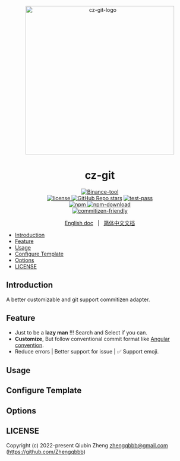 <p align="center">
    <a target="_blank" href="https://github.com/Zhengqbbb/cz-git">
        <img src="https://user-images.githubusercontent.com/40693636/154064210-964aeaa0-d9dc-4cea-9e52-2ffc3789611b.png" alt="cz-git-logo" width="400" data-width="400" data-height="400">
    </a>
</p>

<h1 align="center">cz-git</h1>

<p align="center">
    <a target="_blank" href="https://github.com/Zhengqbbb/cz-git"><img alt="Binance-tool" src="https://img.shields.io/badge/Commitizen-Adapter-red.svg?logo=git&style=flat"><img>
    <br/>
    <a href="https://github.com/Zhengqbbb/cz-git/blob/main/LICENSE"><img alt="license" src="https://img.shields.io/badge/license-MIT-brightgreen.svg"><img>
    <img alt="GitHub Repo stars" src="https://img.shields.io/github/stars/zhengqbbb/cz-git?style=social"></img></a>
    <a target="_blank" href="https://github.com/Zhengqbbb/cz-git/actions/workflows/check.yml">
    <img alt="test-pass" src="https://github.com/Zhengqbbb/cz-git/workflows/check/badge.svg"><img></a>
    <br/>
    <a href="https://www.npmjs.com/package/cz-git">
    <img alt="npm" src="https://img.shields.io/npm/v/cz-git?style=flat-square&logo=npm">
    <img alt="npm-download" src="https://img.shields.io/npm/dm/cz-git.svg?style=flat-square&logo=npm"><img>
    </a>
    <br/>
    <a target="_blank" href="http://commitizen.github.io/cz-cli/">
    <img alt="commitizen-friendly" src="https://img.shields.io/badge/commitizen-friendly-brightgreen.svg"><img></a>
</p>
<p align="center">
    <a href="https://github.com/Zhengqbbb/cz-git/blob/main/README.md">English doc</a>
    &nbsp; | &nbsp;
    <a href="https://www.qbenben.com/docs/play/commitizen-adapter-cz-git">简体中文文档</a>
</p>

<!-- TOC -->

- [Introduction](#introduction)
- [Feature](#feature)
- [Usage](#usage)
- [Configure Template](#configure-template)
- [Options](#options)
- [LICENSE](#license)

<!-- /TOC -->

## Introduction

A better customizable and git support commitizen adapter.

## Feature

- Just to be a **lazy man** !!! Search and Select if you can.
- **Customize**, But follow conventional commit format like [Angular convention](https://github.com/angular/angular.js/blob/master/CONTRIBUTING.md#-git-commit-guidelines).
- Reduce errors | Better support for issue | ✅ Support emoji.

## Usage

## Configure Template

## Options

## LICENSE

Copyright (c) 2022-present Qiubin Zheng <zhengqbbb@gmail.com> (https://github.com/Zhengqbbb)